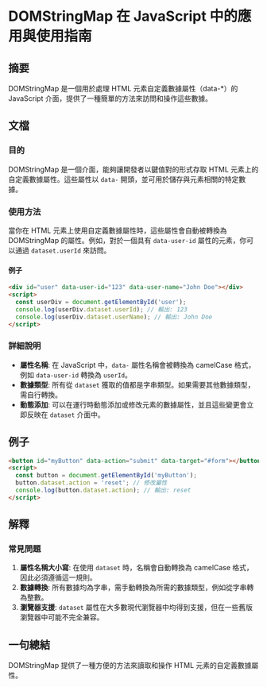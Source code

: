 <!--
Meta Description: # DOMStringMap 在 JavaScript 中的應用與使用指南 ## 摘要 DOMStringMap 是一個用於處理 HTML 元素自定義數據屬性（data-*）的 JavaScript 介面，提供了一種簡單的方法來訪問和操作這些數據。 ## 文檔 ### 目的 DOMStringMap...
Meta Keywords: data, dataset, html, user, domstringmap
-->

# DOMStringMap 在 JavaScript 中的應用與使用指南

## 摘要
DOMStringMap 是一個用於處理 HTML 元素自定義數據屬性（data-*）的 JavaScript 介面，提供了一種簡單的方法來訪問和操作這些數據。

## 文檔
### 目的
DOMStringMap 是一個介面，能夠讓開發者以鍵值對的形式存取 HTML 元素上的自定義數據屬性。這些屬性以 `data-` 開頭，並可用於儲存與元素相關的特定數據。

### 使用方法
當你在 HTML 元素上使用自定義數據屬性時，這些屬性會自動被轉換為 DOMStringMap 的屬性。例如，對於一個具有 `data-user-id` 屬性的元素，你可以通過 `dataset.userId` 來訪問。

#### 例子
```html
<div id="user" data-user-id="123" data-user-name="John Doe"></div>
<script>
  const userDiv = document.getElementById('user');
  console.log(userDiv.dataset.userId); // 輸出: 123
  console.log(userDiv.dataset.userName); // 輸出: John Doe
</script>
```

### 詳細說明
- **屬性名稱**: 在 JavaScript 中，`data-` 屬性名稱會被轉換為 camelCase 格式，例如 `data-user-id` 轉換為 `userId`。
- **數據類型**: 所有從 `dataset` 獲取的值都是字串類型。如果需要其他數據類型，需自行轉換。
- **動態添加**: 可以在運行時動態添加或修改元素的數據屬性，並且這些變更會立即反映在 `dataset` 介面中。

## 例子
```html
<button id="myButton" data-action="submit" data-target="#form"></button>
<script>
  const button = document.getElementById('myButton');
  button.dataset.action = 'reset'; // 修改屬性
  console.log(button.dataset.action); // 輸出: reset
</script>
```

## 解釋
### 常見問題
1. **屬性名稱大小寫**: 在使用 `dataset` 時，名稱會自動轉換為 camelCase 格式，因此必須遵循這一規則。
2. **數據轉換**: 所有數據均為字串，需手動轉換為所需的數據類型，例如從字串轉為整數。
3. **瀏覽器支援**: `dataset` 屬性在大多數現代瀏覽器中均得到支援，但在一些舊版瀏覽器中可能不完全兼容。

## 一句總結
DOMStringMap 提供了一種方便的方法來讀取和操作 HTML 元素的自定義數據屬性。